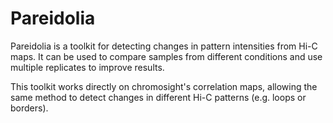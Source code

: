 # Pareidolia

Pareidolia is a toolkit for detecting changes in pattern intensities from Hi-C maps. It can be used to compare samples from different conditions and use multiple replicates to improve results. 

This toolkit works directly on chromosight's correlation maps, allowing the same method to detect changes in different Hi-C patterns (e.g. loops or borders).

